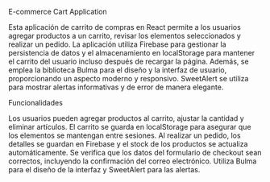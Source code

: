E-commerce Cart Application

Esta aplicación de carrito de compras en React permite a los usuarios agregar productos a un carrito, 
revisar los elementos seleccionados y realizar un pedido. 
La aplicación utiliza Firebase para gestionar la persistencia de datos y el almacenamiento en localStorage 
para mantener el carrito del usuario incluso después de recargar la página. 
Además, se emplea la biblioteca Bulma para el diseño y la interfaz de usuario, 
proporcionando un aspecto moderno y responsivo. SweetAlert se utiliza para mostrar alertas informativas y de error de manera elegante.

Funcionalidades

Los usuarios pueden agregar productos al carrito, ajustar la cantidad y eliminar artículos.
El carrito se guarda en localStorage para asegurar que los elementos se mantengan entre sesiones.
Al realizar un pedido, los detalles se guardan en Firebase y el stock de los productos se actualiza automáticamente.
Se verifica que los datos del formulario de checkout sean correctos, incluyendo la confirmación del correo electrónico.
Utiliza Bulma para el diseño de la interfaz y SweetAlert para las alertas.